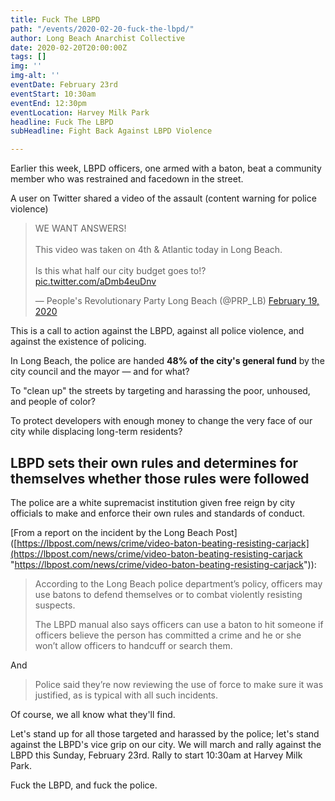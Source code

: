 ```yaml
---
title: Fuck The LBPD
path: "/events/2020-02-20-fuck-the-lbpd/"
author: Long Beach Anarchist Collective
date: 2020-02-20T20:00:00Z
tags: []
img: ''
img-alt: ''
eventDate: February 23rd
eventStart: 10:30am
eventEnd: 12:30pm
eventLocation: Harvey Milk Park
headline: Fuck The LBPD
subHeadline: Fight Back Against LBPD Violence

---
```

Earlier this week, LBPD officers, one armed with a baton, beat a community member who was restrained and facedown in the street.

A user on Twitter shared a video of the assault (content warning for police violence)

<blockquote class="twitter-tweet" data-lang="en"><p lang="en" dir="ltr">WE WANT ANSWERS!<br><br>This video was taken on 4th &amp; Atlantic today in Long Beach.<br><br>Is this what half our city budget goes to!? <a href="https://t.co/aDmb4euDnv">pic.twitter.com/aDmb4euDnv</a></p>&mdash; People&#39;s Revolutionary Party Long Beach (@PRP_LB) <a href="[https://twitter.com/PRP_LB/status/1229954805952466944?ref_src=twsrc%5Etfw](https://twitter.com/PRP_LB/status/1229954805952466944?ref_src=twsrc%5Etfw "https://twitter.com/PRP_LB/status/1229954805952466944?ref_src=twsrc%5Etfw")">February 19, 2020</a></blockquote>

<script async src="[https://platform.twitter.com/widgets.js](https://twitter.com/PRP_LB/status/1229954805952466944?ref_src=twsrc%5Etfw "https://twitter.com/PRP_LB/status/1229954805952466944?ref_src=twsrc%5Etfw")" charset="utf-8"></script>

This is a call to action against the LBPD, against all police violence, and against the existence of policing.

In Long Beach, the police are handed **48% of the city's general fund** by the city council and the mayor &mdash; and for what?

To "clean up" the streets by targeting and harassing the poor, unhoused, and people of color?

To protect developers with enough money to change the very face of our city while displacing long-term residents?

## LBPD sets their own rules and determines for themselves whether those rules were followed

The police are a white supremacist institution given free reign by city officials to make and enforce their own rules and standards of conduct.

\[From a report on the incident by the Long Beach Post\]([https://lbpost.com/news/crime/video-baton-beating-resisting-carjack](https://lbpost.com/news/crime/video-baton-beating-resisting-carjack "https://lbpost.com/news/crime/video-baton-beating-resisting-carjack")):

> According to the Long Beach police department’s policy, officers may use batons to defend themselves or to combat violently resisting suspects.
>
> The LBPD manual also says officers can use a baton to hit someone if officers believe the person has committed a crime and he or she won’t allow officers to handcuff or search them.

And

> Police said they’re now reviewing the use of force to make sure it was justified, as is typical with all such incidents.

Of course, we all know what they'll find.

Let's stand up for all those targeted and harassed by the police; let's stand against the LBPD's vice grip on our city. We will march and rally against the LBPD this Sunday, February 23rd. Rally to start 10:30am at Harvey Milk Park.

Fuck the LBPD, and fuck the police.
